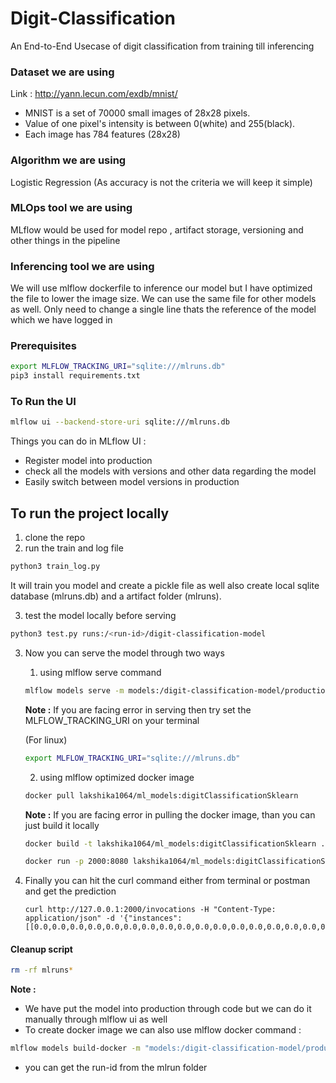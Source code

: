 # Digit-Classification
An End-to-End Usecase of digit classification from training till inferencing

### Dataset we are using

Link : http://yann.lecun.com/exdb/mnist/


* MNIST is a set of 70000 small images of 28x28 pixels.
* Value of one pixel's intensity is between 0(white) and 255(black).
* Each image has 784 features (28x28)

### Algorithm we are using

Logistic Regression (As accuracy is not the criteria we will keep it simple)

### MLOps tool we are using 

MLflow would be used for model repo , artifact storage, versioning and other things in the pipeline

### Inferencing tool we are using 

We will use mlflow dockerfile to inference our model but I have optimized the file to lower the image size. We can use the same file for other models as well. Only need to change a single line thats the reference of the model which we have logged in


### Prerequisites

```bash
export MLFLOW_TRACKING_URI="sqlite:///mlruns.db"
pip3 install requirements.txt
```

### To Run the UI

```bash
mlflow ui --backend-store-uri sqlite:///mlruns.db
```

Things you can do in MLflow UI :
* Register model into production
* check all the models with versions and other data regarding the model
* Easily switch between model versions in production

[](https://github.com/lakshikaparihar/Digit-Classification/blob/main/images/mlflow-ui.png)


## To run the project locally

1. clone the repo
2. run the train and log file

```bash
python3 train_log.py
```

   It will train you model and  create a pickle file as well also create local sqlite database (mlruns.db) and a artifact folder (mlruns).

3. test the model locally before serving

```bash
python3 test.py runs:/<run-id>/digit-classification-model
```

3. Now you can serve the model through two ways 

    1. using mlflow serve command

   ```bash
   mlflow models serve -m models:/digit-classification-model/production -p 2000 --env-manager local
   ```
   **Note :** If you are facing error in serving then try set the MLFLOW_TRACKING_URI on your terminal

   (For linux) 
   ```bash
   export MLFLOW_TRACKING_URI="sqlite:///mlruns.db"
   ```
   
    2. using mlflow optimized docker image
    
   ```bash
   docker pull lakshika1064/ml_models:digitClassificationSklearn
   ```
   **Note :**  If you are facing error in pulling the docker image, than you can just build it locally

   ```bash
   docker build -t lakshika1064/ml_models:digitClassificationSklearn .
   ```
   ```bash
   docker run -p 2000:8080 lakshika1064/ml_models:digitClassificationSklearn
   ```
   
4. Finally you can hit the curl command either from terminal or postman and get the prediction

   ```
   curl http://127.0.0.1:2000/invocations -H "Content-Type: application/json" -d '{"instances":[[0.0,0.0,0.0,0.0,0.0,0.0,0.0,0.0,0.0,0.0,0.0,0.0,0.0,0.0,0.0,0.0,0.0,0.0,0.0,0.0,0.0,0.0,0.0,0.0,0.0,0.0,0.0,0.0,0.0,0.0,0.0,0.0,0.0,0.0,0.0,0.0,0.0,0.0,0.0,0.0,0.0,0.0,0.0,0.0,0.0,0.0,0.0,0.0,0.0,0.0,0.0,0.0,0.0,0.0,0.0,0.0,0.0,0.0,0.0,0.0,0.0,0.0,0.0,0.0,0.0,0.0,0.0,0.0,0.0,0.0,0.0,0.0,0.0,0.0,0.0,0.0,0.0,0.0,0.0,0.0,0.0,0.0,0.0,0.0,0.0,0.0,0.0,0.0,0.0,0.0,0.0,0.0,0.0,0.0,0.0,0.0,0.0,0.0,0.0,0.0,0.0,0.0,0.0,0.0,0.0,0.0,0.0,0.0,0.0,0.0,0.0,0.0,0.0,0.0,0.0,0.0,0.0,0.0,0.0,0.0,0.0,0.0,0.0,0.0,0.0,0.0,0.0,0.0,0.0,0.0,0.0,0.0,0.0,0.0,0.0,0.0,0.0,0.0,0.0,0.0,0.0,0.0,0.0,0.0,0.0,0.0,0.0,0.0,0.0,0.0,0.0,94.0,163.0,99.0,228.0,255.0,202.0,49.0,58.0,47.0,0.0,0.0,0.0,0.0,0.0,0.0,0.0,0.0,0.0,0.0,0.0,0.0,0.0,0.0,0.0,0.0,0.0,0.0,171.0,245.0,253.0,253.0,253.0,254.0,221.0,236.0,174.0,173.0,72.0,136.0,0.0,0.0,0.0,0.0,0.0,0.0,0.0,0.0,0.0,0.0,0.0,0.0,0.0,0.0,0.0,0.0,254.0,253.0,253.0,253.0,253.0,208.0,128.0,197.0,250.0,243.0,142.0,123.0,0.0,0.0,0.0,0.0,0.0,0.0,0.0,0.0,0.0,0.0,0.0,0.0,0.0,0.0,0.0,0.0,241.0,253.0,253.0,199.0,80.0,35.0,23.0,47.0,87.0,87.0,97.0,110.0,0.0,0.0,0.0,0.0,0.0,0.0,0.0,0.0,0.0,0.0,0.0,0.0,0.0,0.0,0.0,0.0,137.0,253.0,253.0,54.0,0.0,0.0,0.0,0.0,0.0,0.0,0.0,0.0,0.0,0.0,0.0,0.0,0.0,0.0,0.0,0.0,0.0,0.0,0.0,0.0,0.0,0.0,0.0,92.0,255.0,254.0,254.0,119.0,0.0,0.0,0.0,0.0,0.0,0.0,0.0,0.0,0.0,0.0,0.0,0.0,0.0,0.0,0.0,0.0,0.0,0.0,0.0,0.0,0.0,0.0,4.0,158.0,254.0,253.0,199.0,4.0,0.0,0.0,0.0,0.0,0.0,0.0,0.0,0.0,0.0,0.0,0.0,0.0,0.0,0.0,0.0,0.0,0.0,0.0,0.0,0.0,0.0,0.0,77.0,253.0,254.0,180.0,31.0,0.0,0.0,0.0,0.0,0.0,0.0,0.0,0.0,0.0,0.0,0.0,0.0,0.0,0.0,0.0,0.0,0.0,0.0,0.0,0.0,0.0,0.0,3.0,203.0,253.0,254.0,108.0,0.0,0.0,0.0,0.0,0.0,0.0,0.0,0.0,0.0,0.0,0.0,0.0,0.0,0.0,0.0,0.0,0.0,0.0,0.0,0.0,0.0,0.0,0.0,37.0,253.0,253.0,254.0,43.0,0.0,0.0,0.0,0.0,0.0,0.0,0.0,0.0,0.0,0.0,0.0,0.0,0.0,0.0,0.0,0.0,0.0,0.0,0.0,0.0,0.0,0.0,0.0,14.0,219.0,254.0,255.0,18.0,0.0,0.0,0.0,0.0,0.0,0.0,0.0,0.0,0.0,0.0,0.0,0.0,0.0,0.0,0.0,0.0,0.0,0.0,0.0,0.0,0.0,0.0,0.0,0.0,199.0,253.0,228.0,62.0,55.0,55.0,55.0,88.0,35.0,55.0,12.0,0.0,0.0,0.0,0.0,0.0,0.0,0.0,0.0,0.0,0.0,0.0,0.0,0.0,0.0,0.0,0.0,0.0,109.0,253.0,254.0,253.0,253.0,253.0,253.0,254.0,240.0,253.0,186.0,95.0,0.0,0.0,0.0,0.0,0.0,0.0,0.0,0.0,0.0,0.0,0.0,0.0,0.0,0.0,0.0,0.0,11.0,215.0,254.0,253.0,253.0,253.0,253.0,254.0,253.0,253.0,253.0,253.0,84.0,2.0,0.0,0.0,0.0,0.0,0.0,0.0,0.0,0.0,0.0,0.0,0.0,0.0,0.0,0.0,0.0,26.0,189.0,253.0,253.0,253.0,253.0,228.0,162.0,207.0,253.0,253.0,254.0,18.0,0.0,0.0,0.0,0.0,0.0,0.0,0.0,0.0,0.0,0.0,0.0,0.0,0.0,0.0,0.0,0.0,0.0,0.0,14.0,85.0,0.0,0.0,0.0,0.0,40.0,207.0,255.0,109.0,0.0,0.0,0.0,0.0,0.0,0.0,0.0,0.0,0.0,0.0,0.0,0.0,0.0,0.0,0.0,0.0,0.0,0.0,0.0,0.0,0.0,0.0,0.0,0.0,89.0,248.0,254.0,56.0,0.0,0.0,0.0,0.0,0.0,0.0,0.0,0.0,0.0,0.0,0.0,0.0,0.0,0.0,0.0,0.0,0.0,0.0,0.0,0.0,0.0,0.0,21.0,159.0,245.0,253.0,165.0,3.0,0.0,0.0,0.0,0.0,0.0,0.0,0.0,0.0,0.0,0.0,0.0,0.0,0.0,0.0,0.0,0.0,0.0,0.0,0.0,0.0,79.0,200.0,230.0,253.0,245.0,137.0,0.0,0.0,0.0,0.0,0.0,0.0,0.0,0.0,0.0,0.0,0.0,0.0,0.0,0.0,0.0,0.0,0.0,0.0,0.0,0.0,0.0,0.0,117.0,163.0,194.0,194.0,61.0,0.0,0.0,0.0,0.0,0.0,0.0,0.0,0.0,0.0,0.0,0.0,0.0,0.0,0.0,0.0,0.0,0.0,0.0,0.0,0.0,0.0,0.0,0.0,0.0,0.0,0.0,0.0,0.0,0.0,0.0,0.0,0.0,0.0,0.0,0.0,0.0,0.0,0.0,0.0,0.0,0.0,0.0,0.0,0.0,0.0,0.0,0.0,0.0,0.0,0.0,0.0,0.0,0.0,0.0,0.0,0.0,0.0,0.0,0.0,0.0,0.0,0.0,0.0,0.0,0.0,0.0,0.0,0.0,0.0,0.0,0.0,0.0,0.0,0.0,0.0,0.0,0.0,0.0,0.0,0.0,0.0,0.0,0.0,0.0,0.0,0.0,0.0,0.0,0.0,0.0,0.0,0.0,0.0]]}'
   ```

#### Cleanup script

```bash
rm -rf mlruns*
```

**Note :** 

*  We have put the model into production through code but we can do it manually through mlflow ui as well
*  To create docker image we can also use mlflow docker command :
```bash
mlflow models build-docker -m "models:/digit-classification-model/production" -n "digit-classification-model"
```
* you can get the run-id from the mlrun folder
